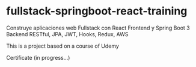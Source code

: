# fullstack-springboot-react-training
Construye aplicaciones web Fullstack con React Frontend y Spring Boot 3 Backend RESTful, JPA, JWT, Hooks, Redux, AWS

This is a project based on a course of Udemy 

Certificate (in progress...)
